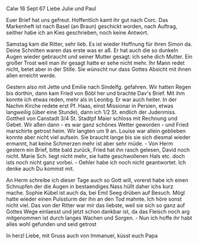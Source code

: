  Calw 16 Sept 67
Liebe Julie und Paul

Euer Brief hat uns gefreut. Hoffentlich kamt ihr gut nach Corc. Das Markenheft ist nach Basel (an Braun) geschickt worden, nach Auftrag, seither habe ich an Kies geschrieben, noch keine Antwort.

Samstag kam die Ritter, sehr lieb. Es ist wieder Hoffnung für ihren Simon da. Deine Schnitten waren das erste was er aß. Er hat auch die so dunkeln Augen wieder gebraucht und seiner Mutter gesagt: ich sehe dich Mutter. Ein großer Trost weil man ihr gesagt hatte er sehe nicht mehr. Ihr Mann redet nicht, betet aber in der Stille. Sie wünscht nur dass Gottes Absicht mit ihnen allen erreicht werde.

Gestern also mit Jette und Emilie nach Sindelfg. gefahren. Wir hatten Regen bis dorthin, dann kam Fried von Böbl her und brachte Dav's Brief. Mit ihm konnte ich etwas reden, mehr als in Leonbg. Er war auch heiter. In der Nachm Kirche redete erst Pf. Haas, einst Missionar in Persien, etwas langweilig (über eine Stunde), dann ich 1/2 St. endlich der Judenmiss. Gottheil von Canstadt 3/4 St. Stadtpf Maier schloss mit Rechnung und Gebet. Wir aßen dann - es war ganz schönes Wetter geworden - und Fried marschirte getrost heim. Wir langten um 9 an. Louise war allein geblieben konnte aber nicht viel aufsein. Sie braucht lange bis sie sich diesmal wieder ermannt, hat keine Schmerzen mehr ist aber sehr müde. - Von Herm gestern ein Brief, bitte bald zurück, Fried hat ihn rasch gelesen, David noch nicht. 
Marie Sch. liegt nicht mehr, sie hatte geschwollenen Hals etc. doch ists noch nicht ganz vorbei. - Oehler habe ich noch nicht geantwortet. Ich denke auch Du kommst mit.

An Herm schreibe ich dieser Tage auch so Gott will, vorerst habe ich einen Schnupfen der die Augen in bestaendiges Nass hüllt daher ichs kurz mache. 
Sophie Kübel ist auch da, bei Emil Seeg drüben auf Besuch. Mögl hatte wieder einen Pulssturm der ihn an den Tod mahnte. Ich höre sonst nicht viel. Das von der Ritter war mir das liebste, weil sie sich so ganz auf Gottes Wege einlaesst und jetzt schon dankbar ist, da das Fleisch noch arg mitgenommen ist durch langes Wachen und Sorgen. - Nun ich hoffe ihr habt alles wohl gefunden und seid getrost

In herzl Liebe, mit Gruss auch von Immanuel, küsst euch
 Papa
